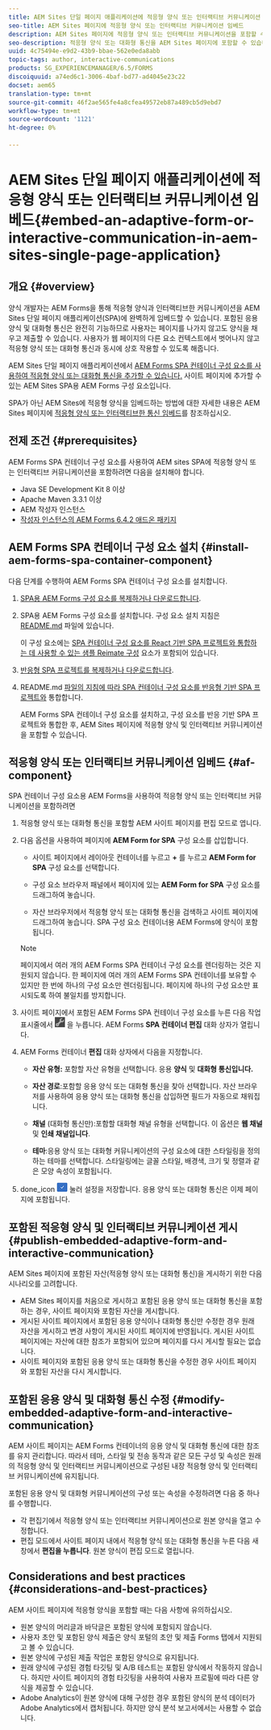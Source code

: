 ```yaml
---
title: AEM Sites 단일 페이지 애플리케이션에 적응형 양식 또는 인터랙티브 커뮤니케이션 임베드
seo-title: AEM Sites 페이지에 적응형 양식 또는 인터랙티브 커뮤니케이션 임베드
description: AEM Sites 페이지에 적응형 양식 또는 인터랙티브 커뮤니케이션을 포함할 수 있습니다. 사용자는 사이트 페이지에서 양식을 작성하고 제출할 수 있습니다.
seo-description: 적응형 양식 또는 대화형 통신을 AEM Sites 페이지에 포함할 수 있습니다. 사용자는 사이트 페이지에서 양식을 작성하고 제출할 수 있습니다.
uuid: 4c75494e-e9d2-43b9-bbae-562e0eda8abb
topic-tags: author, interactive-communications
products: SG_EXPERIENCEMANAGER/6.5/FORMS
discoiquuid: a74ed6c1-3006-4baf-bd77-ad4045e23c22
docset: aem65
translation-type: tm+mt
source-git-commit: 46f2ae565fe4a8cfea49572eb87a489cb5d9ebd7
workflow-type: tm+mt
source-wordcount: '1121'
ht-degree: 0%

---
```



# AEM Sites 단일 페이지 애플리케이션에 적응형 양식 또는 인터랙티브 커뮤니케이션 임베드{#embed-an-adaptive-form-or-interactive-communication-in-aem-sites-single-page-application}

## 개요 {#overview}

양식 개발자는 AEM Forms을 통해 적응형 양식과 인터랙티브한 커뮤니케이션을 AEM Sites 단일 페이지 애플리케이션(SPA)에 완벽하게 임베드할 수 있습니다. 포함된 응용 양식 및 대화형 통신은 완전히 기능하므로 사용자는 페이지를 나가지 않고도 양식을 채우고 제출할 수 있습니다. 사용자가 웹 페이지의 다른 요소 컨텍스트에서 벗어나지 않고 적응형 양식 또는 대화형 통신과 동시에 상호 작용할 수 있도록 해줍니다.

AEM Sites 단일 페이지 애플리케이션에서 [AEM Forms SPA 컨테이너 구성 요소를 사용하여 적응형 양식 또는 대화형 통신을 추가할 수 있습니다](../../forms/using/embed-adaptive-form-aem-sites-spa.md#af-component)[.](../../forms/using/embed-adaptive-form-aem-sites-spa.md#af-component) 사이트 페이지에 추가할 수 있는 AEM Sites SPA용 AEM Forms 구성 요소입니다.

SPA가 아닌 AEM Sites에 적응형 양식을 임베드하는 방법에 대한 자세한 내용은 AEM Sites 페이지에 [적응형 양식 또는 인터랙티브한 통신 임베드](/help/forms/using/embed-adaptive-form-aem-sites.md)를 참조하십시오.

## 전제 조건 {#prerequisites}

AEM Forms SPA 컨테이너 구성 요소를 사용하여 AEM sites SPA에 적응형 양식 또는 인터랙티브 커뮤니케이션을 포함하려면 다음을 설치해야 합니다.

* Java SE Development Kit 8 이상
* Apache Maven 3.3.1 이상
* AEM 작성자 인스턴스
* [작성자 인스턴스의 AEM Forms 6.4.2 애드온 패키지](https://helpx.adobe.com/kr/aem-forms/kb/aem-forms-releases.html)

## AEM Forms SPA 컨테이너 구성 요소 설치 {#install-aem-forms-spa-container-component}

다음 단계를 수행하여 AEM Forms SPA 컨테이너 구성 요소를 설치합니다.

1. [SPA용 AEM Forms 구성 요소를 복제하거나 다운로드합니다](https://github.com/Adobe-Marketing-Cloud/aem-forms/tree/master/forms-spa).
1. SPA용 AEM Forms 구성 요소를 설치합니다. 구성 요소 설치 지침은 [README.md](https://github.com/Adobe-Marketing-Cloud/aem-forms/tree/master/forms-spa#aem-form-component) 파일에 있습니다.

   이 구성 요소에는 [SPA 컨테이너 구성 요소를 React 기반 SPA 프로젝트와 통합하는 데 사용할 수 있는 샘플 Reimate 구성](https://github.com/Adobe-Marketing-Cloud/aem-forms/tree/master/forms-spa/react-component) 요소가 포함되어 있습니다.

1. [반응형 SPA 프로젝트를 복제하거나 다운로드합니다](https://github.com/adobe/aem-sample-we-retail-journal).
1. README.md [파일의 지침에 따라 SPA 컨테이너 구성 요소를 반응형 기반 SPA 프로젝트와](https://github.com/Adobe-Marketing-Cloud/aem-forms/tree/master/forms-spa/react-component#aem-form-react-component-for-spa---editor) 통합합니다.

   AEM Forms SPA 컨테이너 구성 요소를 설치하고, 구성 요소를 반응 기반 SPA 프로젝트와 통합한 후, AEM Sites 페이지에 적응형 양식 및 인터랙티브 커뮤니케이션을 포함할 수 있습니다.

## 적응형 양식 또는 인터랙티브 커뮤니케이션 임베드 {#af-component}

SPA 컨테이너 구성 요소용 AEM Forms을 사용하여 적응형 양식 또는 인터랙티브 커뮤니케이션을 포함하려면

1. 적응형 양식 또는 대화형 통신을 포함할 AEM 사이트 페이지를 편집 모드로 엽니다.
1. 다음 옵션을 사용하여 페이지에 **AEM Form for SPA** 구성 요소를 삽입합니다.

   * 사이트 페이지에서 레이아웃 컨테이너를 누르고 **+** 를 누르고 **AEM Form for SPA** 구성 요소를 선택합니다.

   * 구성 요소 브라우저 패널에서 페이지에 있는 **AEM Form for SPA** 구성 요소를 드래그하여 놓습니다.
   * 자산 브라우저에서 적응형 양식 또는 대화형 통신을 검색하고 사이트 페이지에 드래그하여 놓습니다. SPA 구성 요소 컨테이너용 AEM Forms에 양식이 포함됩니다.

   >[!NOTE]
   >
   >페이지에서 여러 개의 AEM Forms SPA 컨테이너 구성 요소를 렌더링하는 것은 지원되지 않습니다. 한 페이지에 여러 개의 AEM Forms SPA 컨테이너를 보유할 수 있지만 한 번에 하나의 구성 요소만 렌더링됩니다. 페이지에 하나의 구성 요소만 표시되도록 하여 불일치를 방지합니다.

1. 사이트 페이지에서 포함된 AEM Forms SPA 컨테이너 구성 요소를 누른 다음 작업 표시줄에서 ![settings_icon](assets/settings_icon.png) 을 누릅니다. AEM Forms **SPA 컨테이너 편집** 대화 상자가 열립니다.
1. AEM Forms 컨테이너 **편집** 대화 상자에서 다음을 지정합니다.

   * **자산 유형:** 포함할 자산 유형을 선택합니다. 응용 **양식** 및 **대화형 통신입니다.**

   * **자산 경로**:포함할 응용 양식 또는 대화형 통신을 찾아 선택합니다. 자산 브라우저를 사용하여 응용 양식 또는 대화형 통신을 삽입하면 필드가 자동으로 채워집니다.
   * **채널** (대화형 통신만):포함할 대화형 채널 유형을 선택합니다. 이 옵션은 **웹 채널** 및 **인쇄 채널입니다**.

   * **테마**:응용 양식 또는 대화형 커뮤니케이션의 구성 요소에 대한 스타일링을 정의하는 테마를 선택합니다. 스타일링에는 글꼴 스타일, 배경색, 크기 및 정렬과 같은 모양 속성이 포함됩니다.

1. done_icon ![을](assets/done_icon.png) 눌러 설정을 저장합니다. 응용 양식 또는 대화형 통신은 이제 페이지에 포함됩니다.

## 포함된 적응형 양식 및 인터랙티브 커뮤니케이션 게시 {#publish-embedded-adaptive-form-and-interactive-communication}

AEM Sites 페이지에 포함된 자산(적응형 양식 또는 대화형 통신)을 게시하기 위한 다음 시나리오를 고려합니다.

* AEM Sites 페이지를 처음으로 게시하고 포함된 응용 양식 또는 대화형 통신을 포함하는 경우, 사이트 페이지와 포함된 자산을 게시합니다.
* 게시된 사이트 페이지에서 포함된 응용 양식이나 대화형 통신만 수정한 경우 원래 자산을 게시하고 변경 사항이 게시된 사이트 페이지에 반영됩니다. 게시된 사이트 페이지에는 자산에 대한 참조가 포함되어 있으며 페이지를 다시 게시할 필요는 없습니다.
* 사이트 페이지와 포함된 응용 양식 또는 대화형 통신을 수정한 경우 사이트 페이지와 포함된 자산을 다시 게시합니다.

## 포함된 응용 양식 및 대화형 통신 수정 {#modify-embedded-adaptive-form-and-interactive-communication}

AEM 사이트 페이지는 AEM Forms 컨테이너의 응용 양식 및 대화형 통신에 대한 참조를 유지 관리합니다. 따라서 테마, 스타일 및 전송 동작과 같은 모든 구성 및 속성은 원래의 적응형 양식 및 인터랙티브 커뮤니케이션으로 구성된 내장 적응형 양식 및 인터랙티브 커뮤니케이션에 유지됩니다.

포함된 응용 양식 및 대화형 커뮤니케이션의 구성 또는 속성을 수정하려면 다음 중 하나를 수행합니다.

* 각 편집기에서 적응형 양식 또는 인터랙티브 커뮤니케이션으로 원본 양식을 열고 수정합니다.
* 편집 모드에서 사이트 페이지 내에서 적응형 양식 또는 대화형 통신을 누른 다음 새 창에서 **편집을 누릅니다**. 원본 양식이 편집 모드로 열립니다.

## Considerations and best practices {#considerations-and-best-practices}

AEM 사이트 페이지에 적응형 양식을 포함할 때는 다음 사항에 유의하십시오.

* 원본 양식의 머리글과 바닥글은 포함된 양식에 포함되지 않습니다.
* 사용자 초안 및 포함된 양식 제출은 양식 포털의 초안 및 제출 Forms 탭에서 지원되고 볼 수 있습니다.
* 원본 양식에 구성된 제출 작업은 포함된 양식으로 유지됩니다.
* 원래 양식에 구성된 경험 타깃팅 및 A/B 테스트는 포함된 양식에서 작동하지 않습니다. 하지만 사이트 페이지의 경험 타깃팅을 사용하여 사용자 프로필에 따라 다른 양식을 제공할 수 있습니다.
* Adobe Analytics이 원본 양식에 대해 구성한 경우 포함된 양식의 분석 데이터가 Adobe Analytics에서 캡처됩니다. 하지만 양식 분석 보고서에서는 사용할 수 없습니다.


